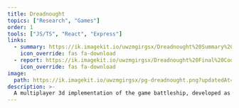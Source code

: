 ```yaml
---
title: Dreadnought
topics: ["Research", "Games"]
order: 1
tools: ["JS/TS", "React", "Express"]
links:
  - summary: https://ik.imagekit.io/uwzmgirgsx/Dreadnought%20Summary%20Presentation.pptx?updatedAt=1742525117590
    icon_override: fas fa-download
  - report: https://ik.imagekit.io/uwzmgirgsx/Dreadnought%20Final%20Coding%20Report.docx?updatedAt=1742525366165
    icon_override: fas fa-download
image:
  path: https://ik.imagekit.io/uwzmgirgsx/pg-dreadnought.png?updatedAt=1742525446000
description: >-
  A multiplayer 3d implementation of the game battleship, developed as part of a team for CS 442 Software Engineering II.
---
```

